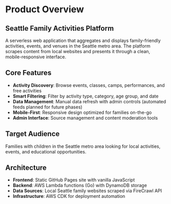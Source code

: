 # Product Overview

## Seattle Family Activities Platform

A serverless web application that aggregates and displays family-friendly activities, events, and venues in the Seattle metro area. The platform scrapes content from local websites and presents it through a clean, mobile-responsive interface.

## Core Features

- **Activity Discovery**: Browse events, classes, camps, performances, and free activities
- **Smart Filtering**: Filter by activity type, category, age group, and date
- **Data Management**: Manual data refresh with admin controls (automated feeds planned for future phases)
- **Mobile-First**: Responsive design optimized for families on-the-go
- **Admin Interface**: Source management and content moderation tools

## Target Audience

Families with children in the Seattle metro area looking for local activities, events, and educational opportunities.

## Architecture

- **Frontend**: Static GitHub Pages site with vanilla JavaScript
- **Backend**: AWS Lambda functions (Go) with DynamoDB storage
- **Data Sources**: Local Seattle family websites scraped via FireCrawl API
- **Infrastructure**: AWS CDK for deployment automation